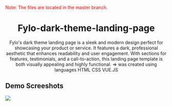 <p style="color:red;">Note: The files are located in the master branch.</p>

<h1 align="center">Fylo-dark-theme-landing-page</h1>
<p align="center">Fylo's dark theme landing page is a sleek and modern design perfect for showcasing your product or service. It features a dark, professional aesthetic that enhances readability and user engagement. With sections for features, testimonials, and a call-to-action, this landing page template is both visually appealing and highly functional. => was created using languages HTML CSS VUE.JS</p>

<h2>Demo Screeshots</h2>
<img src="https://github.com/the-artist-web/Fylo-dark-theme-landing-page/assets/162612001/db1de8f4-2bee-422f-b1f0-0c92425b2032">
